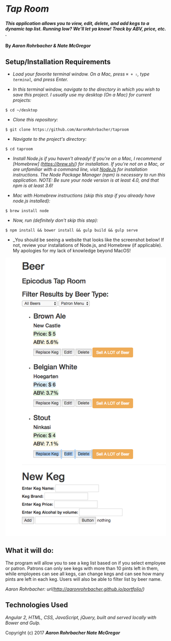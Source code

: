 # _Tap Room_

#### _This application allows you to view, edit, delete, and add kegs to a dynamic tap list. Running low? We'll let ya know! Track by ABV, price, etc. ._

#### By _**Aaron Rohrbacher & Nate McGregor**_

## Setup/Installation Requirements

* _Load your favorite terminal window. On a Mac, press `⌘ + ⇧`, type `terminal`, and press Enter._

* _In this terminal window, navigate to the directory in which you wish to save this project. I usually use my desktop (On a Mac) for current projects:_
```
$ cd ~/desktop
```

* _Clone this repository:_
```
$ git clone https://github.com/AaronRohrbacher/taproom
```

* _Navigate to the project's directory:_
```
$ cd taproom
```

* _Install Node.js if you haven't already! If you're on a Mac, I recommend [Homebrew] (https://brew.sh/) for installation. If you're not on a Mac, or are unfamiliar with a command line, visit [NodeJs](https://nodejs.org) for installation instructions. The Node Package Manager (npm) is necessary to run this application. NOTE: Be sure your node version is at least 4.0, and that npm is at least 3.6!_

* _Mac with Homebrew instructions (skip this step if you already have node.js installed):_
```
$ brew install node
```

* _Now, run (definitely don't skip this step):_
```
$ npm install && bower install && gulp build && gulp serve
```

* _You should be seeing a website that looks like the screenshot below! If not, review your installations of Node.js, and Homebrew (if applicable). My apologies for my lack of knowledge beyond MacOS!

![alt text](img/screen.png)

## What it will do:

The program will allow you to see a keg list based on if you select employee or patron. Patrons can only see kegs with more than 10 pints left in them, while employees can see all kegs, can change kegs and can see how many pints are left in each keg. Users will also be able to filter list by beer name.

_Aaron Rohrbacher: url(http://aaronrohrbacher.github.io/portfolio/)_

## Technologies Used
_Angular 2, HTML, CSS, JavaScript, jQuery, built and served locally with Bower and Gulp._

Copyright (c) 2017 **_Aaron Rohrbacher Nate McGregor_**
